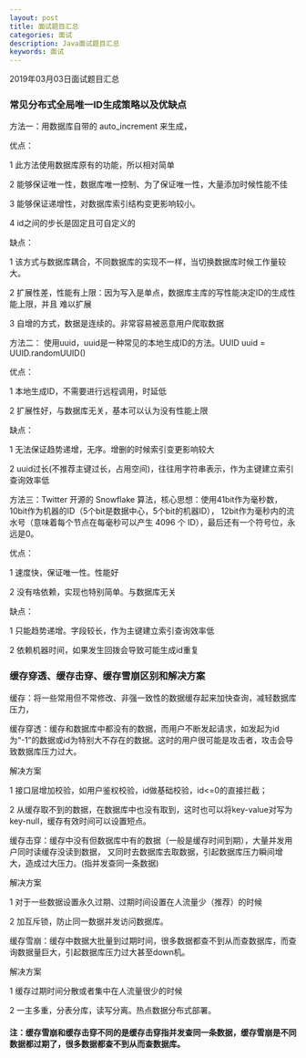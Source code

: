```yaml
---
layout: post
title: 面试题目汇总
categories: 面试
description: Java面试题目汇总
keywords: 面试
---
```


2019年03月03日面试题目汇总

### 常见分布式全局唯一ID生成策略以及优缺点
 方法一：用数据库自带的 auto_increment 来生成，
 
 优点：
 
 1 此方法使用数据库原有的功能，所以相对简单
 
 2 能够保证唯一性，数据库唯一控制、为了保证唯一性，大量添加时候性能不佳
 
 3 能够保证递增性，对数据库索引结构变更影响较小。
 
 4 id之间的步长是固定且可自定义的
 
 缺点：
 
  1 该方式与数据库耦合，不同数据库的实现不一样，当切换数据库时候工作量较大。
  
  2 扩展性差，性能有上限：因为写入是单点，数据库主库的写性能决定ID的生成性能上限，并且 难以扩展
  
  3 自增的方式，数据是连续的。非常容易被恶意用户爬取数据
  
  方法二： 使用uuid，uuid是一种常见的本地生成ID的方法。UUID uuid = UUID.randomUUID()
  
  优点：

  1 本地生成ID，不需要进行远程调用，时延低
  
  2 扩展性好，与数据库无关，基本可以认为没有性能上限
  
  缺点：
  
  1 无法保证趋势递增，无序。增删的时候索引变更影响较大
  
  2 uuid过长(不推荐主键过长，占用空间)，往往用字符串表示，作为主键建立索引查询效率低
 
 
 方法三：Twitter 开源的 Snowflake 算法，核心思想：使用41bit作为毫秒数，10bit作为机器的ID（5个bit是数据中心，5个bit的机器ID），
 12bit作为毫秒内的流水号（意味着每个节点在每毫秒可以产生 4096 个 ID），最后还有一个符号位，永远是0。
 
 优点：
 
 1 速度快，保证唯一性。性能好
 
 2 没有啥依赖，实现也特别简单。与数据库无关
 
 缺点：
 
 1 只能趋势递增。字段较长，作为主键建立索引查询效率低
 
 2 依赖机器时间，如果发生回拨会导致可能生成id重复
 
 ### 缓存穿透、缓存击穿、缓存雪崩区别和解决方案
 缓存：将一些常用但不常修改、非强一致性的数据缓存起来加快查询，减轻数据库压力，
 
 缓存穿透：缓存和数据库中都没有的数据，而用户不断发起请求，如发起为id为“-1”的数据或id为特别大不存在的数据。这时的用户很可能是攻击者，攻击会导致数据库压力过大。
 
 解决方案
 
 1 接口层增加校验，如用户鉴权校验，id做基础校验，id<=0的直接拦截；
 
 2 从缓存取不到的数据，在数据库中也没有取到，这时也可以将key-value对写为key-null，缓存有效时间可以设置短点。
 
 缓存击穿：缓存中没有但数据库中有的数据（一般是缓存时间到期），大量并发用户同时读缓存没读到数据，
 又同时去数据库去取数据，引起数据库压力瞬间增大，造成过大压力。(指并发查同一条数据)
 
 解决方案
 
 1 对于一些数据设置永久过期、过期时间设置在人流量少（推荐）的时候
 
 2 加互斥锁，防止同一数据并发访问数据库。
 
 缓存雪崩：缓存中数据大批量到过期时间，很多数据都查不到从而查数据库，而查询数据量巨大，引起数据库压力过大甚至down机。
 
 解决方案
 
 1 缓存过期时间分散或者集中在人流量很少的时候
 
 2 一主多重，分表分库，读写分离。热点数据分布式部署。
 
 #### 注：缓存雪崩和缓存击穿不同的是缓存击穿指并发查同一条数据，缓存雪崩是不同数据都过期了，很多数据都查不到从而查数据库。
